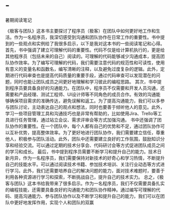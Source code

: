 # -
暑期阅读笔记

《极客与团队》这本书主要探讨了程序员（极客）在团队中如何更好地工作和生活。作为一名程序员，我深切感受到沟通和团队协作在日常工作的重要性。书中提到的一些观点和实例给了我很多启示，以下是我对这本书的一些阅读笔记和心得。
首先，书中强调了建立可理解代码的重要性。代码不仅是给计算机执行的，更是给其他程序员（包括未来的自己）阅读的。可理解的代码能够减少沟通成本，提高团队协作效率。为了编写可理解的代码，我们需要注意代码的规范性和可读性，使用有意义的变量名和函数名，编写清晰的注释，以及避免过度复杂的逻辑。此外，定期进行代码审查也是提高代码质量的重要手段，通过代码审查可以发现潜在的问题，同时也能让团队成员之间更好地理解和学习彼此的编程思路。
其次，书中提到程序员要具备良好的沟通能力。在团队中，程序员不仅需要和开发人员沟通，还需要和产品经理、测试工程师、UI设计师等不同角色的成员合作。有效的沟通能够确保项目需求的准确传达，避免误解和返工。为了提高沟通能力，我们可以多参与团队讨论，主动表达自己的观点和想法，同时也要善于倾听他人的意见。此外，学习一些项目管理工具和沟通技巧也是非常有帮助的，比如使用Jira、Trello等工具进行任务管理，通过站立会议、需求评审会等方式加强沟通。
书中还强调了团队协作的重要性。在一个团队中，每个人都有自己的优势和不足，通过团队协作可以互补优势，提高整体效率。为了更好地进行团队协作，我们需要建立信任，尊重他人，积极参与团队活动。此外，团队中还需要建立良好的工作氛围，鼓励知识分享和经验交流。可以通过定期的技术分享会、代码研讨会等方式促进团队成员之间的学习和成长。
最后，书中提到程序员需要不断学习和提升自己的能力。技术日新月异，作为一名程序员，我们需要保持对新技术的好奇心和学习热情，不断提升自己的技能水平。可以通过阅读技术书籍、参加技术培训、关注行业动态等方式进行学习。此外，我们还需要培养自己的解决问题的能力，面对技术难题时，要善于利用各种资源进行学习和探索，不断挑战自己，提升自己的技术实力。
总之，《极客与团队》这本书给我带来了很多启示。作为一名程序员，我们不仅需要具备扎实的编程技能，还需要具备良好的沟通能力和团队协作精神。通过编写可理解的代码、提高沟通能力、参与团队协作以及不断学习和提升自己的能力，我们可以在团队中更好地发挥作用，实现个人和团队的双赢
